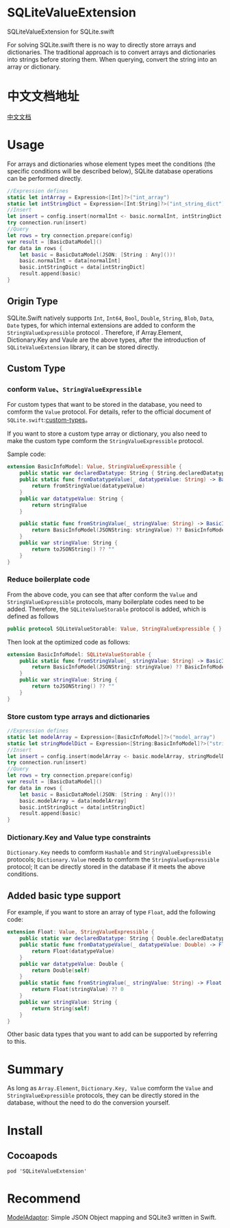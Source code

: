 # SQLiteValueExtension
SQLiteValueExtension for SQLite.swift

For solving SQLite.swift there is no way to directly store arrays and dictionaries. The traditional approach is to convert arrays and dictionaries into strings before storing them. When querying, convert the string into an array or dictionary.

# 中文文档地址

[中文文档](https://github.com/pujiaxin33/SQLiteValueExtension/blob/master/README-CN.md)

# Usage

For arrays and dictionaries whose element types meet the conditions (the specific conditions will be described below), SQLite database operations can be performed directly.
```Swift
//Expression defines
static let intArray = Expression<[Int]?>("int_array")
static let intStringDict = Expression<[Int:String]?>("int_string_dict")
//Insert
let insert = config.insert(normalInt <- basic.normalInt, intStringDict <- basic.intStringDict)
try connection.run(insert)
//Query
let rows = try connection.prepare(config)
var result = [BasicDataModel]()
for data in rows {
    let basic = BasicDataModel(JSON: [String : Any]())!
    basic.normalInt = data[normalInt]
    basic.intStringDict = data[intStringDict]
    result.append(basic)
}
```


## Origin Type
SQLite.Swift natively supports `Int`, `Int64`, `Bool`, `Double`, `String`, `Blob`, `Data`, `Date` types, for which internal extensions are added to conform the `StringValueExpressible` protocol . Therefore, if Array.Element, Dictionary.Key and Vaule are the above types, after the introduction of `SQLiteValueExtension` library, it can be stored directly.

## Custom Type

### conform `Value`、`StringValueExpressible`
For custom types that want to be stored in the database, you need to comform the `Value` protocol. For details, refer to the official document of `SQLite.swift`:[custom-types](https://github.com/stephencelis/SQLite.swift/blob/master/Documentation/Index.md#custom-types)。

If you want to store a custom type array or dictionary, you also need to make the custom type comform the `StringValueExpressible` protocol.

Sample code:
```Swift
extension BasicInfoModel: Value, StringValueExpressible {
    public static var declaredDatatype: String { String.declaredDatatype }
    public static func fromDatatypeValue(_ datatypeValue: String) -> BasicInfoModel {
        return fromStringValue(datatypeValue)
    }
    public var datatypeValue: String {
        return stringValue
    }

    public static func fromStringValue(_ stringValue: String) -> BasicInfoModel {
        return BasicInfoModel(JSONString: stringValue) ?? BasicInfoModel(JSON: [String : Any]())!
    }
    public var stringValue: String {
        return toJSONString() ?? ""
    }
}
```

### Reduce boilerplate code

From the above code, you can see that after conform the `Value` and `StringValueExpressible` protocols, many boilerplate codes need to be added. Therefore, the `SQLiteValueStorable` protocol is added, which is defined as follows
```Swift
public protocol SQLiteValueStorable: Value, StringValueExpressible { }
```
Then look at the optimized code as follows:
```Swift
extension BasicInfoModel: SQLiteValueStorable {
    public static func fromStringValue(_ stringValue: String) -> BasicInfoModel {
        return BasicInfoModel(JSONString: stringValue) ?? BasicInfoModel(JSON: [String : Any]())!
    }
    public var stringValue: String {
        return toJSONString() ?? ""
    }
}
```

### Store custom type arrays and dictionaries

```Swift
//Expression defines
static let modelArray = Expression<[BasicInfoModel]?>("model_array")
static let stringModelDict = Expression<[String:BasicInfoModel]?>("string_model_dict")
//Insert
let insert = config.insert(modelArray <- basic.modelArray, stringModelDict <- basic.stringModelDict)
try connection.run(insert)
//Query
let rows = try connection.prepare(config)
var result = [BasicDataModel]()
for data in rows {
    let basic = BasicDataModel(JSON: [String : Any]())!
    basic.modelArray = data[modelArray]
    basic.intStringDict = data[intStringDict]
    result.append(basic)
}
```

### Dictionary.Key and Value type constraints

`Dictionary.Key` needs to comform `Hashable` and `StringValueExpressible` protocols;
`Dictionary.Value` needs to comform the `StringValueExpressible` protocol;
It can be directly stored in the database if it meets the above conditions.

## Added basic type support

For example, if you want to store an array of type `Float`, add the following code:
```Swift
extension Float: Value, StringValueExpressible {
    public static var declaredDatatype: String { Double.declaredDatatype }
    public static func fromDatatypeValue(_ datatypeValue: Double) -> Float {
        return Float(datatypeValue)
    }
    public var datatypeValue: Double {
        return Double(self)
    }
    public static func fromStringValue(_ stringValue: String) -> Float {
        return Float(stringValue) ?? 0
    }
    public var stringValue: String {
        return String(self)
    }
}
```

Other basic data types that you want to add can be supported by referring to this.

# Summary

As long as `Array.Element`, `Dictionary.Key, Value` comform the `Value` and `StringValueExpressible` protocols, they can be directly stored in the database, without the need to do the conversion yourself.

# Install

## Cocoapods

```
pod 'SQLiteValueExtension'
```

# Recommend

[ModelAdaptor](https://github.com/pujiaxin33/ModelAdaptor): Simple JSON Object mapping and SQLite3 written in Swift.




